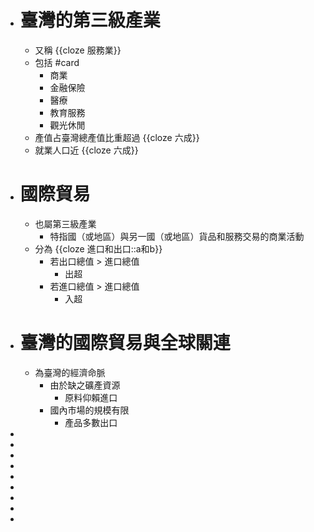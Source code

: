 - # 臺灣的第三級產業
	- 又稱 {{cloze 服務業}}
	- 包括 #card
		- 商業
		- 金融保險
		- 醫療
		- 教育服務
		- 觀光休閒
	- 產值占臺灣總產值比重超過 {{cloze 六成}}
	- 就業人口近 {{cloze 六成}}
- # 國際貿易
	- 也屬第三級產業
		- 特指國（或地區）與另一國（或地區）貨品和服務交易的商業活動
	- 分為 {{cloze 進口和出口::a和b}}
		- 若出口總值 > 進口總值
			- 出超
		- 若進口總值 > 進口總值
			- 入超
- # 臺灣的國際貿易與全球關連
	- 為臺灣的經濟命脈
		- 由於缺之礦產資源
			- 原料仰賴進口
		- 國內市場的規模有限
			- 產品多數出口
-
-
-
-
-
-
-
-
-